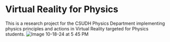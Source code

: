 # Virtual Reality for Physics
 
This is a research project for the CSUDH Physics Department implementing physics principles and actions in Virtual Reality targeted for Physics students.
![Image 10-18-24 at 5 45 PM](https://github.com/user-attachments/assets/42339917-589b-4619-a63f-ec69077174b8)
